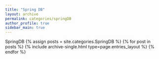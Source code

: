 ```yaml
---
title: "Spring DB"
layout: archive
permalink: categories/springDB
author_profile: true
sidebar_main: true
---
```


SpringDB
{% assign posts = site.categories.SpringDB %}
{% for post in posts %} {% include archive-single.html type=page.entries_layout %} {% endfor %}
